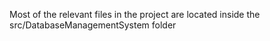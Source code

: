 Most of the relevant files in the project are located inside the src/DatabaseManagementSystem folder
